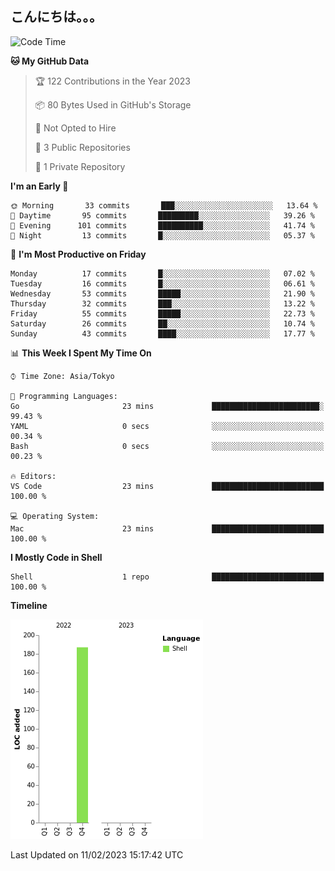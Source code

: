 ## こんにちは。。。

<p></p>

<!--START_SECTION:waka-->
![Code Time](http://img.shields.io/badge/Code%20Time-23%20mins-blue)

**🐱 My GitHub Data** 

> 🏆 122 Contributions in the Year 2023
 > 
> 📦 80 Bytes Used in GitHub's Storage 
 > 
> 🚫 Not Opted to Hire
 > 
> 📜 3 Public Repositories 
 > 
> 🔑 1 Private Repository 
 > 
**I'm an Early 🐤** 

```text
🌞 Morning       33 commits       ███░░░░░░░░░░░░░░░░░░░░░░   13.64 % 
🌆 Daytime       95 commits       █████████░░░░░░░░░░░░░░░░   39.26 % 
🌃 Evening      101 commits       ██████████░░░░░░░░░░░░░░░   41.74 % 
🌙 Night         13 commits       █░░░░░░░░░░░░░░░░░░░░░░░░   05.37 % 

```
📅 **I'm Most Productive on Friday** 

```text
Monday          17 commits       █░░░░░░░░░░░░░░░░░░░░░░░░   07.02 % 
Tuesday         16 commits       █░░░░░░░░░░░░░░░░░░░░░░░░   06.61 % 
Wednesday       53 commits       █████░░░░░░░░░░░░░░░░░░░░   21.90 % 
Thursday        32 commits       ███░░░░░░░░░░░░░░░░░░░░░░   13.22 % 
Friday          55 commits       █████░░░░░░░░░░░░░░░░░░░░   22.73 % 
Saturday        26 commits       ██░░░░░░░░░░░░░░░░░░░░░░░   10.74 % 
Sunday          43 commits       ████░░░░░░░░░░░░░░░░░░░░░   17.77 % 

```


📊 **This Week I Spent My Time On** 

```text
⌚︎ Time Zone: Asia/Tokyo

💬 Programming Languages: 
Go                       23 mins             ████████████████████████░   99.43 % 
YAML                     0 secs              ░░░░░░░░░░░░░░░░░░░░░░░░░   00.34 % 
Bash                     0 secs              ░░░░░░░░░░░░░░░░░░░░░░░░░   00.23 % 

🔥 Editors: 
VS Code                  23 mins             █████████████████████████   100.00 % 

💻 Operating System: 
Mac                      23 mins             █████████████████████████   100.00 % 

```

**I Mostly Code in Shell** 

```text
Shell                    1 repo              █████████████████████████   100.00 % 

```


**Timeline**

![Chart not found](https://raw.githubusercontent.com/purapetino/purapetino/main/charts/bar_graph.png) 


 Last Updated on 11/02/2023 15:17:42 UTC
<!--END_SECTION:waka-->
